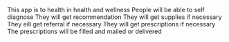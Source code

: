 This app is to health in health and wellness
People will be able to self diagnose
They will get recommendation
They will get supplies if necessary
They eill get referral if necessary
They will get prescriptions if necessary
The prescriptions will be filled and mailed or delivered 

